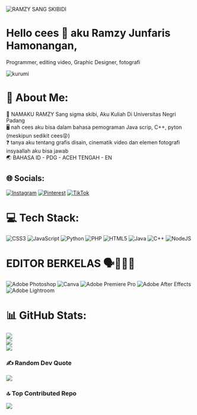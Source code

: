 ![RAMZY SANG SKIBIDI](https://github.com/user-attachments/assets/92133555-907e-4022-8859-8958be303329)


# Hello cees 👻 aku Ramzy Junfaris Hamonangan,
Programmer, editing video, Graphic Designer, fotografi 

![kurumi](https://github.com/user-attachments/assets/057ee79d-bc32-4689-b1d2-6ac1f2048f0e)

# 💫 About Me:
🫠 NAMAKU RAMZY Sang sigma skibi, Aku Kuliah Di Universitas Negri Padang<br>🖥️ nah cees aku bisa dalam bahasa pemograman Java scrip, C++, pyton (meskipun sedikit cees😝)<br>❓ tanya aku tentang grafis disain, cinematik video dan elemen fotografi insyaallah aku bisa jawab<br>🌏 BAHASA ID - PDG - ACEH TENGAH - EN


## 🌐 Socials:
[![Instagram](https://img.shields.io/badge/Instagram-%23E4405F.svg?logo=Instagram&logoColor=white)](https://instagram.com/sintax.error.100) [![Pinterest](https://img.shields.io/badge/Pinterest-%23E60023.svg?logo=Pinterest&logoColor=white)](https://pinterest.com/junfarisramji) [![TikTok](https://img.shields.io/badge/TikTok-%23000000.svg?logo=TikTok&logoColor=white)](https://tiktok.com/@sleepskings.official) 

# 💻 Tech Stack:
![CSS3](https://img.shields.io/badge/css3-%231572B6.svg?style=flat&logo=css3&logoColor=white) ![JavaScript](https://img.shields.io/badge/javascript-%23323330.svg?style=flat&logo=javascript&logoColor=%23F7DF1E) ![Python](https://img.shields.io/badge/python-3670A0?style=flat&logo=python&logoColor=ffdd54) ![PHP](https://img.shields.io/badge/php-%23777BB4.svg?style=flat&logo=php&logoColor=white) ![HTML5](https://img.shields.io/badge/html5-%23E34F26.svg?style=flat&logo=html5&logoColor=white) ![Java](https://img.shields.io/badge/java-%23ED8B00.svg?style=flat&logo=openjdk&logoColor=white) ![C++](https://img.shields.io/badge/c++-%2300599C.svg?style=flat&logo=c%2B%2B&logoColor=white) ![NodeJS](https://img.shields.io/badge/node.js-6DA55F?style=flat&logo=node.js&logoColor=white) 
# EDITOR BERKELAS 🗣️💯💯💯
![Adobe Photoshop](https://img.shields.io/badge/adobe%20photoshop-%2331A8FF.svg?style=flat&logo=adobe%20photoshop&logoColor=white) ![Canva](https://img.shields.io/badge/Canva-%2300C4CC.svg?style=flat&logo=Canva&logoColor=white) ![Adobe Premiere Pro](https://img.shields.io/badge/Adobe%20Premiere%20Pro-9999FF.svg?style=flat&logo=Adobe%20Premiere%20Pro&logoColor=white) ![Adobe After Effects](https://img.shields.io/badge/Adobe%20After%20Effects-9999FF.svg?style=flat&logo=Adobe%20After%20Effects&logoColor=white) ![Adobe Lightroom](https://img.shields.io/badge/Adobe%20Lightroom-31A8FF.svg?style=flat&logo=Adobe%20Lightroom&logoColor=white)
# 📊 GitHub Stats:
![](https://github-readme-stats.vercel.app/api?username=ramjitampan&theme=vue-dark&hide_border=false&include_all_commits=true&count_private=false)<br/>
![](https://github-readme-streak-stats.herokuapp.com/?user=ramjitampan&theme=vue-dark&hide_border=false)<br/>
![](https://github-readme-stats.vercel.app/api/top-langs/?username=ramjitampan&theme=vue-dark&hide_border=false&include_all_commits=true&count_private=false&layout=compact)

### ✍️ Random Dev Quote
![](https://quotes-github-readme.vercel.app/api?type=horizontal&theme=merko)

### 🔝 Top Contributed Repo
![](https://github-contributor-stats.vercel.app/api?username=ramjitampan&limit=5&theme=synthwave&combine_all_yearly_contributions=true)

<!-- Proudly created with GPRM ( https://gprm.itsvg.in ) -->